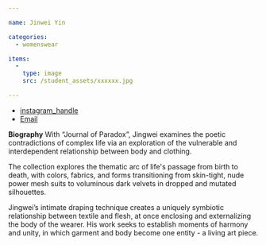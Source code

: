 ```yaml
---

name: Jinwei Yin

categories:
  - womenswear

items:
  -
    type: image
    src: /student_assets/xxxxxx.jpg

---
```


* [instagram_handle](https://www.instagram.com/jingweiyin/)
* [Email](mailto:jingwei.yin@network.rca.ac.uk)

**Biography**
With “Journal of Paradox”, Jingwei examines the poetic contradictions of complex life via an exploration of the vulnerable and interdependent relationship between body and clothing.

The collection explores the thematic arc of life's passage from birth to death,
with colors, fabrics, and forms transitioning from skin-tight, nude power mesh suits to voluminous dark velvets in dropped and mutated silhouettes.

Jingwei’s intimate draping technique creates a uniquely symbiotic relationship between textile and flesh, at once enclosing and externalizing the body of the wearer.
His work seeks to establish moments of harmony and unity, in which garment and body become one entity - a living art piece.
